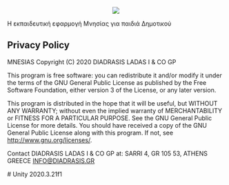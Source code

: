 <p align="center">
  <a href="https://mnesias.gr/" target="_blank" align="center">
    <img src="https://www.diadrasis.gr/wp-content/uploads/2021/01/logo_mnesias_site-1.jpg">
  </a>
  <br/>
  
Η εκπαιδευτική εφαρμογή Μνησίας για παιδιά Δημοτικού

  
## Privacy Policy
  
MNESIAS Copyright (C) 2020 DIADRASIS LADAS I & CO GP

This program is free software: you can redistribute it and/or modify it under the terms of the GNU General Public License as published by the Free Software Foundation, either version 3 of the License, or any later version.

This program is distributed in the hope that it will be useful, but WITHOUT ANY WARRANTY; without even the implied warranty of MERCHANTABILITY or FITNESS FOR A PARTICULAR PURPOSE.  See the GNU General Public License for more details.
You should have received a copy of the GNU General Public License along with this program.  If not, see <http://www.gnu.org/licenses/>.

Contact DIADRASIS LADAS I & CO GP at:
SARRI 4, GR 105 53, ATHENS GREECE
INFO@DIADRASIS.GR  
</p>
# Unity 2020.3.21f1
